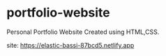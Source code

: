 # portfolio-website
 Personal Portfolio Website
  Created using HTML,CSS.
   
  site: https://elastic-bassi-87bcd5.netlify.app
